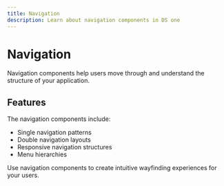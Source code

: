```yaml
---
title: Navigation
description: Learn about navigation components in DS one
---
```


# Navigation

Navigation components help users move through and understand the structure of your application.

## Features

The navigation components include:

- Single navigation patterns
- Double navigation layouts
- Responsive navigation structures
- Menu hierarchies

Use navigation components to create intuitive wayfinding experiences for your users.
